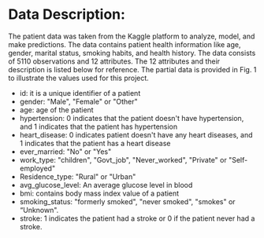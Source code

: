 # Data Description:
The patient data was taken from the Kaggle platform to analyze, model, and make predictions. The data contains patient health information like age, gender, marital status, smoking habits, and health history. The data consists of 5110 observations and 12 attributes. The 12 attributes and their description is listed below for reference. The partial data is provided in Fig. 1 to illustrate the values used for this project. 

* id: it is a unique identifier of a patient
* gender: "Male", "Female" or "Other"
* age: age of the patient
* hypertension: 0 indicates that the patient doesn't have hypertension, and 1 indicates that the patient has hypertension
* heart_disease: 0 indicates patient doesn't have any heart diseases, and 1 indicates that the patient has a heart disease
* ever_married: "No" or "Yes"
* work_type: "children", "Govt_job", "Never_worked", "Private" or "Self-employed"
* Residence_type: "Rural" or "Urban"
* avg_glucose_level: An average glucose level in blood
* bmi: contains body mass index value of a patient
* smoking_status: "formerly smoked", "never smoked", "smokes" or “Unknown".
* stroke: 1 indicates the patient had a stroke or 0 if the patient never had a stroke.

